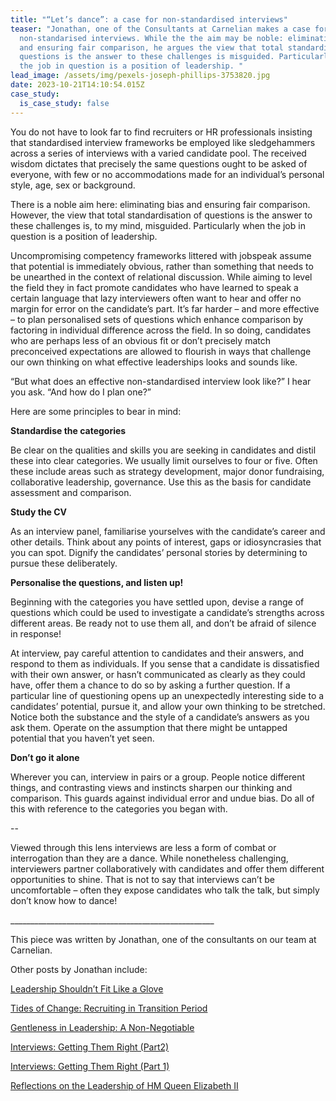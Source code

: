 ```yaml
---
title: "“Let’s dance”: a case for non-standardised interviews"
teaser: "Jonathan, one of the Consultants at Carnelian makes a case for
  non-standarised interviews. While the the aim may be noble: eliminating bias
  and ensuring fair comparison, he argues the view that total standardisation of
  questions is the answer to these challenges is misguided. Particularly when
  the job in question is a position of leadership. "
lead_image: /assets/img/pexels-joseph-phillips-3753820.jpg
date: 2023-10-21T14:10:54.015Z
case_study:
  is_case_study: false
---
```

You do not have to look far to find recruiters or HR professionals insisting that standardised interview frameworks be employed like sledgehammers across a series of interviews with a varied candidate pool. The received wisdom dictates that precisely the same questions ought to be asked of everyone, with few or no accommodations made for an individual’s personal style, age, sex or background.

There is a noble aim here: eliminating bias and ensuring fair comparison. However, the view that total standardisation of questions is the answer to these challenges is, to my mind, misguided. Particularly when the job in question is a position of leadership.

Uncompromising competency frameworks littered with jobspeak assume that potential is immediately obvious, rather than something that needs to be unearthed in the context of relational discussion. While aiming to level the field they in fact promote candidates who have learned to speak a certain language that lazy interviewers often want to hear and offer no margin for error on the candidate’s part. It’s far harder – and more effective – to plan personalised sets of questions which enhance comparison by factoring in individual difference across the field. In so doing, candidates who are perhaps less of an obvious fit or don’t precisely match preconceived expectations are allowed to flourish in ways that challenge our own thinking on what effective leaderships looks and sounds like.

“But what does an effective non-standardised interview look like?” I hear you ask. “And how do I plan one?”

Here are some principles to bear in mind:

**Standardise the categories**

Be clear on the qualities and skills you are seeking in candidates and distil these into clear categories. We usually limit ourselves to four or five. Often these include areas such as strategy development, major donor fundraising, collaborative leadership, governance. Use this as the basis for candidate assessment and comparison.

**Study the CV**

As an interview panel, familiarise yourselves with the candidate’s career and other details. Think about any points of interest, gaps or idiosyncrasies that you can spot. Dignify the candidates’ personal stories by determining to pursue these deliberately.

**Personalise the questions, and listen up!**

Beginning with the categories you have settled upon, devise a range of questions which could be used to investigate a candidate’s strengths across different areas. Be ready not to use them all, and don’t be afraid of silence in response!

At interview, pay careful attention to candidates and their answers, and respond to them as individuals. If you sense that a candidate is dissatisfied with their own answer, or hasn’t communicated as clearly as they could have, offer them a chance to do so by asking a further question. If a particular line of questioning opens up an unexpectedly interesting side to a candidates’ potential, pursue it, and allow your own thinking to be stretched. Notice both the substance and the style of a candidate’s answers as you ask them. Operate on the assumption that there might be untapped potential that you haven’t yet seen.

**Don’t go it alone**

Wherever you can, interview in pairs or a group. People notice different things, and contrasting views and instincts sharpen our thinking and comparison. This guards against individual error and undue bias. Do all of this with reference to the categories you began with.

\--

Viewed through this lens interviews are less a form of combat or interrogation than they are a dance. While nonetheless challenging, interviewers partner collaboratively with candidates and offer them different opportunities to shine. That is not to say that interviews can’t be uncomfortable – often they expose candidates who talk the talk, but simply don’t know how to dance!

_﻿\_\_\_\_\_\_\_\_\_\_\_\_\_\_\_\_\_\_\_\_\_\_\_\_\_\_\_\_\_\_\_\_\_\_\_\_\_\_\_\_\_\_\_\_\_\_\_\_\_\_

This piece was written by Jonathan, one of the consultants on our team at Carnelian.  

Other posts by Jonathan include:  

[Leadership Shouldn’t Fit Like a Glove](https://carneliansearch.com/insights/leadership-shouldn-t-fit-like-a-glove/) 

[Tides of Change: Recruiting in Transition Period](https://carneliansearch.com/insights/tides-of-change-recruiting-in-transition-periods/) 

[Gentleness in Leadership: A Non-Negotiable](https://carneliansearch.com/insights/gentleness-in-leadership-a-non-negotiable/) 

[Interviews: Getting Them Right (Part2)](https://carneliansearch.com/insights/interviews-getting-them-right-part-2/) 

[Interviews: Getting Them Right (Part 1)](https://carneliansearch.com/insights/interviews-getting-them-right-part-1/) 

[Reflections on the Leadership of HM Queen Elizabeth II](https://carneliansearch.com/insights/reflections-on-the-leadership-of-hm-queen-elizabeth-ii/)